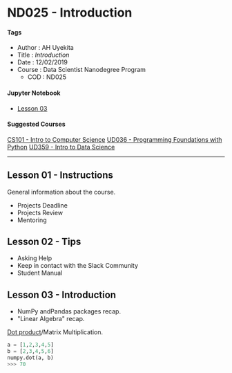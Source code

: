 # ND025 - Introduction

#### Tags
* Author : AH Uyekita
* Title  :  _Introduction_
* Date   : 12/02/2019
* Course : Data Scientist Nanodegree Program
    * COD    : ND025

#### Jupyter Notebook

* [Lesson 03][nd025_c1_l01]

[nd025_c1_l01]: #

#### Suggested Courses

[CS101 - Intro to Computer Science][cs101_udacity]
[UD036 - Programming Foundations with Python][ud036]
[UD359 - Intro to Data Science][ud359]

[cs101_udacity]: https://classroom.udacity.com/courses/cs101
[ud036]: https://classroom.udacity.com/courses/ud036
[ud359]: https://classroom.udacity.com/courses/ud359


***

## Lesson 01 - Instructions

General information about the course.

* Projects Deadline
* Projects Review
* Mentoring

## Lesson 02 - Tips

* Asking Help
* Keep in contact with the Slack Community
* Student Manual

## Lesson 03 - Introduction

* NumPy andPandas packages recap.
* "Linear Algebra" recap.

[Dot product][dot_prod_wiki]/Matrix Multiplication.

[dot_prod_wiki]: https://en.wikipedia.org/wiki/Dot_product

```py
a = [1,2,3,4,5]
b = [2,3,4,5,6]
numpy.dot(a, b)
>>> 70
```
